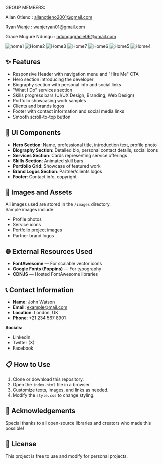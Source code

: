 GROUP MEMBERS:

Allan Otieno : allanotieno2001@gmail.com

Ryan Wanje   : wanjeryan01@gmail.com

Grace Mugure Ndungu : ndungugracie06@gmail.com

![home1](https://github.com/user-attachments/assets/04f66519-ec65-4115-a0e5-7e2b3821e4cb)
![Home2](https://github.com/user-attachments/assets/9c02d117-0c4c-4da0-bed2-d1574c8341aa)
![Home3](https://github.com/user-attachments/assets/ba1fdda0-834e-49f6-8cfe-9a256b802ad6)
![Home7](https://github.com/user-attachments/assets/8e10fa28-0838-438e-a4f9-7c89b280e99a)
![Home6](https://github.com/user-attachments/assets/1d9f8eec-9164-4045-9304-fdf0ed3f11bf)
![Home5](https://github.com/user-attachments/assets/d4a56a52-73a7-400c-9962-b9315e2b54ca)
![Home4](https://github.com/user-attachments/assets/db702363-0e21-4cb2-8eb0-e821a7e22b7b)



## ✨ Features
- Responsive Header with navigation menu and "Hire Me" CTA
- Hero section introducing the developer
- Biography section with personal info and social links
- "What I Do" services section
- Skills progress bars (UI/UX Design, Branding, Web Design)
- Portfolio showcasing work samples
- Clients and brands logos
- Footer with contact information and social media links
- Smooth scroll-to-top button

## 🎨 UI Components
- **Hero Section**: Name, professional title, introduction text, profile photo
- **Biography Section**: Detailed bio, personal contact details, social icons
- **Services Section**: Cards representing service offerings
- **Skills Section**: Animated skill bars
- **Portfolio Grid**: Showcase of featured work
- **Brand Logos Section**: Partner/clients logos
- **Footer**: Contact info, copyright

## 📸 Images and Assets
All images used are stored in the `/images` directory.  
Sample images include:
- Profile photos
- Service icons
- Portfolio project images
- Partner brand logos

## 🌐 External Resources Used
- **FontAwesome** — For scalable vector icons
- **Google Fonts (Poppins)** — For typography
- **CDNJS** — Hosted FontAwesome libraries

## 📞 Contact Information
- **Name**: John Watson
- **Email**: example@mail.com
- **Location**: London, UK
- **Phone**: +21 234 567 8901

**Socials:**
- LinkedIn
- Twitter (X)
- Facebook

## 📋 How to Use
1. Clone or download this repository.
2. Open the `index.html` file in a browser.
3. Customize texts, images, and links as needed.
4. Modify the `style.css` to change styling.

## 📢 Acknowledgements
Special thanks to all open-source libraries and creators who made this possible!

## 📄 License
This project is free to use and modify for personal projects.
